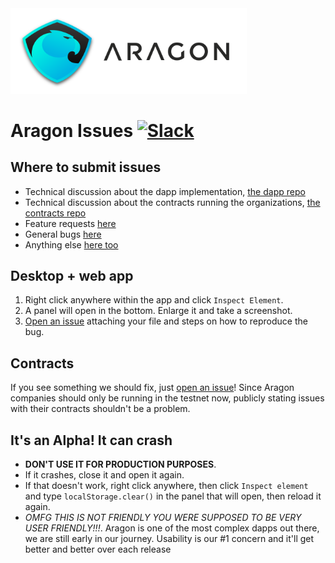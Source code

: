 <img src="logo.png" width="75%"/>

# Aragon Issues [![Slack](https://aragon.chat/badge.svg)](https://aragon.chat)

## Where to submit issues

- Technical discussion about the dapp implementation, [the dapp repo](https://github.com/aragon/aragon/issues/new)
- Technical discussion about the contracts running the organizations, [the contracts repo](https://github.com/aragon/aragon-core/issues/new)
- Feature requests [here](https://github.com/aragon/issues/issues/new)
- General bugs [here](https://github.com/aragon/issues/issues/new)
- Anything else [here too](https://github.com/aragon/issues/issues/new)

## Desktop + web app

1. Right click anywhere within the app and click `Inspect Element`.
2. A panel will open in the bottom. Enlarge it and take a screenshot.
3. [Open an issue](https://github.com/aragon/issues/issues/new) attaching your file and steps on how to reproduce the bug.

## Contracts

If you see something we should fix, just [open an issue](https://github.com/aragon/issues/issues/new)! Since Aragon companies should only be running in the testnet now, publicly stating issues with their contracts shouldn't be a problem.


## It's an Alpha! It can crash

- **DON'T USE IT FOR PRODUCTION PURPOSES**.
- If it crashes, close it and open it again.
- If that doesn't work, right click anywhere, then click `Inspect element` and type `localStorage.clear()` in the panel that will open, then reload it again.
- *OMFG THIS IS NOT FRIENDLY YOU WERE SUPPOSED TO BE VERY USER FRIENDLY!!!*. Aragon is one of the most complex dapps out there, we are still early in our journey. Usability is our #1 concern and it'll get better and better over each release
